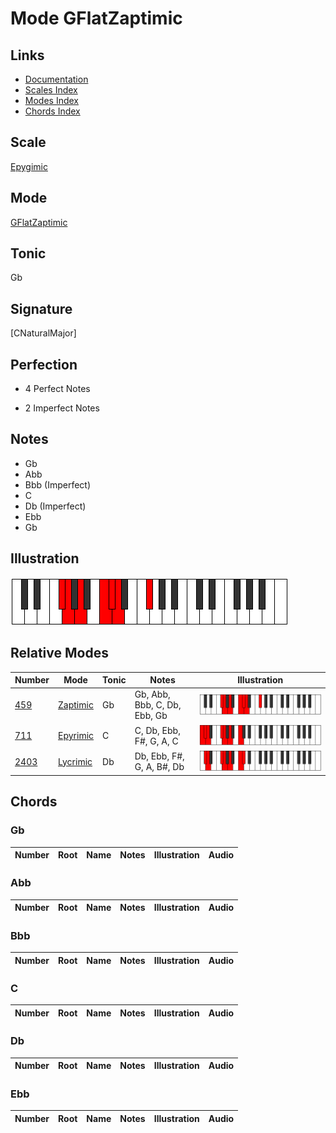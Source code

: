# Mode GFlatZaptimic

## Links

- [Documentation](index.md)
- [Scales Index](Scales.md)
- [Modes Index](Modes.md)
- [Chords Index](Chords.md)

## Scale

[Epygimic](ScaleEpygimic.md)

## Mode

[GFlatZaptimic](ModeGFlatZaptimic.md)

## Tonic

Gb

## Signature

[CNaturalMajor]

## Perfection

 - 4 Perfect Notes

 - 2 Imperfect Notes

## Notes

- Gb
- Abb
- Bbb (Imperfect)
- C
- Db (Imperfect)
- Ebb
- Gb

## Illustration

![GFlatZaptimic](ModeGFlatZaptimic.png)

## Relative Modes

| Number | Mode | Tonic | Notes | Illustration |
|--------|------|-------|-------|--------------|
| [459](https://ianring.com/musictheory/scales/459) | [Zaptimic](ModeZaptimic.md) | Gb | Gb, Abb, Bbb, C, Db, Ebb, Gb | ![GFlatZaptimic](ModeGFlatZaptimic.png) |
| [711](https://ianring.com/musictheory/scales/711) | [Epyrimic](ModeEpyrimic.md) | C | C, Db, Ebb, F#, G, A, C | ![CNaturalEpyrimic](ModeCNaturalEpyrimic.png) |
| [2403](https://ianring.com/musictheory/scales/2403) | [Lycrimic](ModeLycrimic.md) | Db | Db, Ebb, F#, G, A, B#, Db | ![DFlatLycrimic](ModeDFlatLycrimic.png) |

## Chords

### Gb

| Number | Root | Name | Notes | Illustration | Audio |
|--------|------|------|-------|--------------|-------|

### Abb

| Number | Root | Name | Notes | Illustration | Audio |
|--------|------|------|-------|--------------|-------|

### Bbb

| Number | Root | Name | Notes | Illustration | Audio |
|--------|------|------|-------|--------------|-------|

### C

| Number | Root | Name | Notes | Illustration | Audio |
|--------|------|------|-------|--------------|-------|

### Db

| Number | Root | Name | Notes | Illustration | Audio |
|--------|------|------|-------|--------------|-------|

### Ebb

| Number | Root | Name | Notes | Illustration | Audio |
|--------|------|------|-------|--------------|-------|

